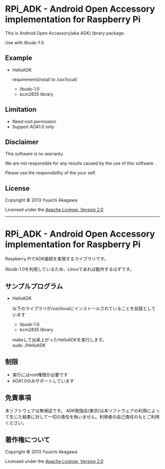 RPi_ADK - Android Open Accessory implementation for Raspberry Pi
==================================================================

This is Android Open Accessory(aka ADK) library package.

Use with libusb-1.0.

Example
-----------
+ HelloADK

  requirement(install to /usr/local)    
  + libusb-1.0
  + bcm2835 library


Limitation
-----------
+ Need root permission
+ Support AOA1.0 only

Disclaimer
----------
This software is no warranty.

We are not responsible for any results caused by the use of this software.

Please use the responsibility of the your self.

License
-------
Copyright &copy; 2013 Yuuichi Akagawa

Licensed under the [Apache License, Version 2.0][Apache]


-----------------------------------------------------------------

RPi_ADK - Android Open Accessory implementation for Raspberry Pi
==================================================================

Raspberry PiでADK接続を実現するライブラリです。

libusb-1.0を利用しているため、Linuxであれば動作するはずです。

サンプルプログラム
-------------------
+ HelloADK

  以下のライブラリが/usr/localにインストールされていることを前提としています   
  + libusb-1.0
  + bcm2835 library

  makeして出来上がったHelloADKを実行します。   
  sudo ./HelloADK

制限
----
+ 実行にはroot権限が必要です
+ AOA1.0のみサポートしています

免責事項
--------
本ソフトウェアは無保証です。
ADK勉強会(東京)は本ソフトウェアの利用によって生じた結果に対して一切の責任を負いません。利用者の自己責任のもとご利用ください。

著作権について
--------------
Copyright &copy; 2013 Yuuichi Akagawa

Licensed under the [Apache License, Version 2.0][Apache]

[Apache]: http://www.apache.org/licenses/LICENSE-2.0
